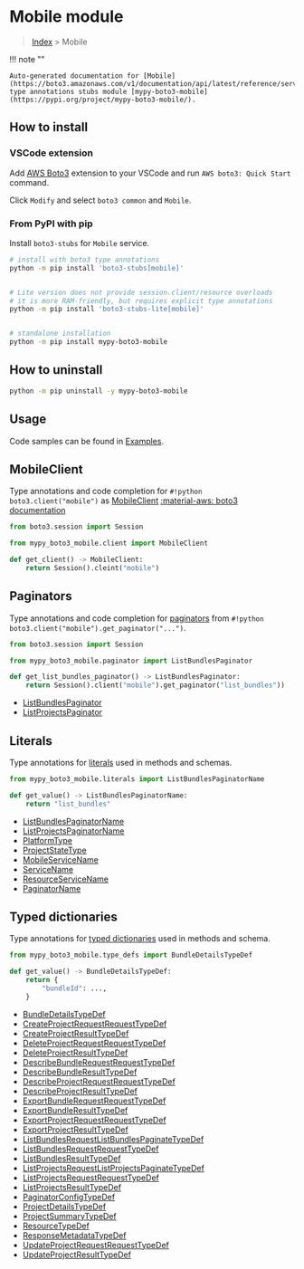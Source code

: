 #  Mobile module

> [Index](../README.md) > Mobile

!!! note ""

    Auto-generated documentation for [Mobile](https://boto3.amazonaws.com/v1/documentation/api/latest/reference/services/mobile.html#Mobile)
    type annotations stubs module [mypy-boto3-mobile](https://pypi.org/project/mypy-boto3-mobile/).

## How to install

### VSCode extension

Add [AWS Boto3](https://marketplace.visualstudio.com/items?itemName=Boto3typed.boto3-ide)
extension to your VSCode and run `AWS boto3: Quick Start` command.

Click `Modify` and select `boto3 common` and `Mobile`.

### From PyPI with pip

Install `boto3-stubs` for `Mobile` service.

```bash
# install with boto3 type annotations
python -m pip install 'boto3-stubs[mobile]'


# Lite version does not provide session.client/resource overloads
# it is more RAM-friendly, but requires explicit type annotations
python -m pip install 'boto3-stubs-lite[mobile]'


# standalone installation
python -m pip install mypy-boto3-mobile
```



## How to uninstall

```bash
python -m pip uninstall -y mypy-boto3-mobile
```

## Usage

Code samples can be found in [Examples](./usage.md).

## MobileClient

Type annotations and code completion for  `#!python boto3.client("mobile")` as [MobileClient](./client.md)
[:material-aws: boto3 documentation](https://boto3.amazonaws.com/v1/documentation/api/latest/reference/services/mobile.html#Mobile.Client)

```python title="Usage example"
from boto3.session import Session

from mypy_boto3_mobile.client import MobileClient

def get_client() -> MobileClient:
    return Session().cleint("mobile")
```


## Paginators

Type annotations and code completion for [paginators](./paginators.md)
from `#!python boto3.client("mobile").get_paginator("...")`.

```python title="Usage example"
from boto3.session import Session

from mypy_boto3_mobile.paginator import ListBundlesPaginator

def get_list_bundles_paginator() -> ListBundlesPaginator:
    return Session().client("mobile").get_paginator("list_bundles"))
```

- [ListBundlesPaginator](./paginators.md#listbundlespaginator)
- [ListProjectsPaginator](./paginators.md#listprojectspaginator)









## Literals

Type annotations for [literals](./literals.md) used in methods and schemas.

```python title="Usage example"
from mypy_boto3_mobile.literals import ListBundlesPaginatorName

def get_value() -> ListBundlesPaginatorName:
    return "list_bundles"
```

- [ListBundlesPaginatorName](./literals.md#listbundlespaginatorname)
- [ListProjectsPaginatorName](./literals.md#listprojectspaginatorname)
- [PlatformType](./literals.md#platformtype)
- [ProjectStateType](./literals.md#projectstatetype)
- [MobileServiceName](./literals.md#mobileservicename)
- [ServiceName](./literals.md#servicename)
- [ResourceServiceName](./literals.md#resourceservicename)
- [PaginatorName](./literals.md#paginatorname)




## Typed dictionaries

Type annotations for [typed dictionaries](./type_defs.md) used in methods and schema.

```python title="Usage example"
from mypy_boto3_mobile.type_defs import BundleDetailsTypeDef

def get_value() -> BundleDetailsTypeDef:
    return {
        "bundleId": ...,
    }
```

- [BundleDetailsTypeDef](./type_defs.md#bundledetailstypedef)
- [CreateProjectRequestRequestTypeDef](./type_defs.md#createprojectrequestrequesttypedef)
- [CreateProjectResultTypeDef](./type_defs.md#createprojectresulttypedef)
- [DeleteProjectRequestRequestTypeDef](./type_defs.md#deleteprojectrequestrequesttypedef)
- [DeleteProjectResultTypeDef](./type_defs.md#deleteprojectresulttypedef)
- [DescribeBundleRequestRequestTypeDef](./type_defs.md#describebundlerequestrequesttypedef)
- [DescribeBundleResultTypeDef](./type_defs.md#describebundleresulttypedef)
- [DescribeProjectRequestRequestTypeDef](./type_defs.md#describeprojectrequestrequesttypedef)
- [DescribeProjectResultTypeDef](./type_defs.md#describeprojectresulttypedef)
- [ExportBundleRequestRequestTypeDef](./type_defs.md#exportbundlerequestrequesttypedef)
- [ExportBundleResultTypeDef](./type_defs.md#exportbundleresulttypedef)
- [ExportProjectRequestRequestTypeDef](./type_defs.md#exportprojectrequestrequesttypedef)
- [ExportProjectResultTypeDef](./type_defs.md#exportprojectresulttypedef)
- [ListBundlesRequestListBundlesPaginateTypeDef](./type_defs.md#listbundlesrequestlistbundlespaginatetypedef)
- [ListBundlesRequestRequestTypeDef](./type_defs.md#listbundlesrequestrequesttypedef)
- [ListBundlesResultTypeDef](./type_defs.md#listbundlesresulttypedef)
- [ListProjectsRequestListProjectsPaginateTypeDef](./type_defs.md#listprojectsrequestlistprojectspaginatetypedef)
- [ListProjectsRequestRequestTypeDef](./type_defs.md#listprojectsrequestrequesttypedef)
- [ListProjectsResultTypeDef](./type_defs.md#listprojectsresulttypedef)
- [PaginatorConfigTypeDef](./type_defs.md#paginatorconfigtypedef)
- [ProjectDetailsTypeDef](./type_defs.md#projectdetailstypedef)
- [ProjectSummaryTypeDef](./type_defs.md#projectsummarytypedef)
- [ResourceTypeDef](./type_defs.md#resourcetypedef)
- [ResponseMetadataTypeDef](./type_defs.md#responsemetadatatypedef)
- [UpdateProjectRequestRequestTypeDef](./type_defs.md#updateprojectrequestrequesttypedef)
- [UpdateProjectResultTypeDef](./type_defs.md#updateprojectresulttypedef)

